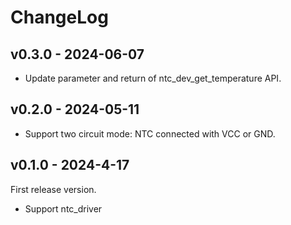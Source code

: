 # ChangeLog

## v0.3.0 - 2024-06-07

- Update parameter and return of ntc_dev_get_temperature API.

## v0.2.0 - 2024-05-11

- Support two circuit mode: NTC connected with VCC or GND.

## v0.1.0 - 2024-4-17

First release version.

- Support ntc_driver
